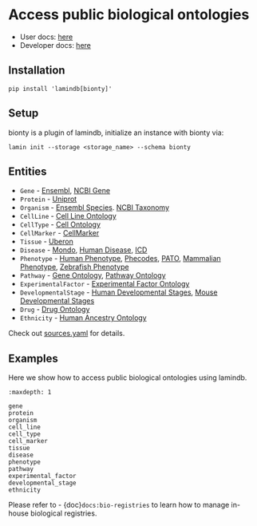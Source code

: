 # Access public biological ontologies

- User docs: [here](https://lamin.ai/docs/public-ontologies)
- Developer docs: [here](https://lamin.ai/docs/bionty-base)

## Installation

```shell
pip install 'lamindb[bionty]'
```

## Setup

bionty is a plugin of lamindb, initialize an instance with bionty via:

```shell
lamin init --storage <storage_name> --schema bionty
```

## Entities

- `Gene` - [Ensembl](https://ensembl.org), [NCBI Gene](https://www.ncbi.nlm.nih.gov/gene)
- `Protein` - [Uniprot](https://www.uniprot.org/)
- `Organism` - [Ensembl Species](https://useast.ensembl.org/info/about/species.html). [NCBI Taxonomy](https://www.ncbi.nlm.nih.gov/taxonomy)
- `CellLine` - [Cell Line Ontology](https://github.com/CLO-ontology/CLO)
- `CellType` - [Cell Ontology](https://obophenotype.github.io/cell-ontology)
- `CellMarker` - [CellMarker](http://xteam.xbio.top/CellMarker)
- `Tissue` - [Uberon](http://obophenotype.github.io/uberon)
- `Disease` - [Mondo](https://mondo.monarchinitiative.org), [Human Disease](https://disease-ontology.org), [ICD](https://www.who.int/standards/classifications/classification-of-diseases)
- `Phenotype` - [Human Phenotype](https://hpo.jax.org/app), [Phecodes](https://phewascatalog.org/phecodes_icd10), [PATO](https://github.com/pato-ontology/pato), [Mammalian Phenotype](http://obofoundry.org/ontology/mp.html), [Zebrafish Phenotype](http://obofoundry.org/ontology/zp.html)
- `Pathway` - [Gene Ontology](https://bioportal.bioontology.org/ontologies/GO), [Pathway Ontology](https://bioportal.bioontology.org/ontologies/PW)
- `ExperimentalFactor` - [Experimental Factor Ontology](https://www.ebi.ac.uk/ols/ontologies/efo)
- `DevelopmentalStage` - [Human Developmental Stages](https://github.com/obophenotype/developmental-stage-ontologies/wiki/HsapDv), [Mouse Developmental Stages](https://github.com/obophenotype/developmental-stage-ontologies/wiki/MmusDv)
- `Drug` - [Drug Ontology](https://bioportal.bioontology.org/ontologies/DRON)
- `Ethnicity` - [Human Ancestry Ontology](https://github.com/EBISPOT/hancestro)

Check out [sources.yaml](https://github.com/laminlabs/bionty-base/blob/main/bionty_base/sources/sources.yaml) for details.

## Examples

Here we show how to access public biological ontologies using lamindb.

```{toctree}
:maxdepth: 1

gene
protein
organism
cell_line
cell_type
cell_marker
tissue
disease
phenotype
pathway
experimental_factor
developmental_stage
ethnicity
```

Please refer to - {doc}`docs:bio-registries` to learn how to manage in-house biological registries.
